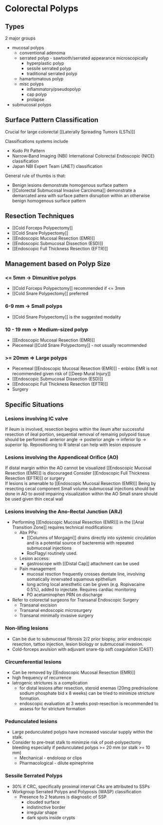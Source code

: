 # Colorectal Polyps

## Types
2 major groups
- mucosal polyps
	- conventional adenoma
	- serrated polyp - sawtooth/serrated appearance microscopically
		- hyperplastic polyp
		- sessile serrated polyp
		- traditional serrated polyp
	- hamartomatous polyp
	- misc polyps
		- inflammatory/pseudopolyp
		- cap polyp
		- prolapse
- submucosal polyps


## Surface Pattern Classification
Crucial for large colorectal [[Laterally Spreading Tumors (LSTs)]]

Classifications systems include
- Kudo Pit Pattern
- Narrow‐Band Imaging (NBI)  International Colorectal Endoscopic (NICE) classification 
- Japan NBI Expert Team (JNET) classification

General rule of thumbs is that:
- Benign lesions demonstrate homogenous surface pattern
- [[Colorectal Submucosal Invasive Carcinoma]] demonstrate a demarcated area with surface pattern disruption within an otherwise benign homogenous surface pattern


## Resection Techniques
- [[Cold Forceps Polypectomy]]
- [[Cold Snare Polypectomy]]
- [[Endoscopic Mucosal Resection (EMR)]]
- [[Endoscopic Submucosal Dissection (ESD)]]
- [[Endoscopic Full Thickness Resection (EFTR)]]

## Management based on Polyp Size
### <= 5mm -> Dimunitive polyps 
- [[Cold Forceps Polypectomy]] recommended if <= 3mm
- [[Cold Snare Polypectomy]] preferred

### 6-9 mm -> Small polyps 
- [[Cold Snare Polypectomy]] is the suggested modality

### 10 - 19 mm -> Medium-sized polyp
- [[Endoscopic Mucosal Resection (EMR)]]
- Piecemeal [[Cold Snare Polypectomy]] - not usually recommended

### >= 20mm => Large polyps
- Piecemeal [[Endoscopic Mucosal Resection (EMR)]] - enbloc EMR is not recommended given risk of [[Deep Mural Injury]]
- [[Endoscopic Submucosal Dissection (ESD)]]
- [[Endoscopic Full Thickness Resection (EFTR)]]
- Surgery

## Specific Situations
### Lesions involving IC valve
If ileum is involved, resection begins within the ileum
after successful resection of ileal portion, sequential removal of remainig polypoid tissue should be performed: anterior angle -> posterior angle -> inferior lip -> superior lip.
Repositioning to R lateral can help with lesion exposure

### Lesions involving the Appendiceal Orifice (AO)
If distal margin within the AO cannot be visualized
	[[Endoscopic Mucosal Resection (EMR)]] is discouraged
	Consider [[Endoscopic Full Thickness Resection (EFTR)]] or surgery	
If lesions is amenable to [[Endoscopic Mucosal Resection (EMR)]]
	Being by resecting cecal component
	Small volume submucosal injections should be done in AO to avoid impairing visualization within the AO
	Small snare should be used given thin cecal wall

### Lesions involving the Ano-Rectal Junction (ARJ)
- Performing [[Endoscopic Mucosal Resection (EMR)]] in the [[Anal Transition Zone]] requires technical modifications:
	- Abx PPx: 
		- [[Columns of Morgagni]] drains directly into systemic circulation and is a potential source of bacteremia with repeated submucosal injections
		- RocFlagyl routinely used.
	- Lesion access: 
		- gastroscope with [[Distal Cap]] attachment can be used
	- Pain management
		- mucosal resction frequently crosses dentate line, involving somatically innervated squamous epithelium
		- long acting local anesthetic can be given (e.g. Ropivacaine 0.5%), added to injectate. Requires cardiac monitoring
		- PO acetaminophen PRN on discharge
- Refer to colorectal surgeons for Transanal Endoscopic Surgery
	- Transanal excision
	- Transanal endoscopic microsurgery
	- Transanal minimally invasive surgery

### Non-lifing lesions
- Can be due to submucosal fibrosis 2/2 prior biopsy, prior endoscopic resection, tattoo injection, lesion biology or submucosal invasion.
- Cold-forceps avulsion with adjuvant snare-tip soft coagulation (CAST)

### Circumferential lesions
- Can be removed by [[Endoscopic Mucosal Resection (EMR)]]
- high frequency of recurrence
- Iatrogenic strictures is a complication
	-  for distal lesions after resection, steroid enemas (20mg prednisolone sodium phosphate bid x 8 weeks) can be tried to minimize stricture formation.
	- endoscopic evaluation at 3 weeks post-resection is recommended to assess for for stricture formation

### Pedunculated lesions
- Large pedunculated polyps have increased vascular supply within the stalk.
- Consider to pre-treat stalk to minimzie risk of post-polypectomy bleeding especially if pedunculated polyps >= 20 mm (or stalk >= 10 mm)
	- Mechanical - endoloop or clips
	- Pharmacological - dilute epinephrine

### Sessile Serrated Polyps
- 30% if CRC, specifically proximal interval CAs are attributed to SSPs
- Workgroup Serrated Polyps and Polyposis (WASP) classification
	- Presence fo 2 features is diagnostic of SSP
		- clouded surface
		- indistinctive border
		- irregular shape
		- dark spots inside crypts
